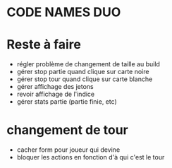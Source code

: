 # CODE NAMES DUO

# Reste à faire
- régler problème de changement de taille au build 
- gérer stop partie quand clique sur carte noire
- gérer stop tour quand clique sur carte blanche
- gérer affichage des jetons
- revoir affichage de l'indice
- gérer stats partie (partie finie, etc)


# changement de tour
- cacher form pour joueur qui devine
- bloquer les actions en fonction d'à qui c'est le tour



